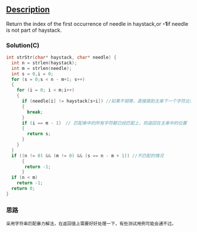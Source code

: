 ## [Description](https://leetcode.com/problems/implement-strstr/description/)

Return the index of the first occurrence of needle in haystack,or **-1**if needle is not part of haystack.






### Solution(C)
```c
int strStr(char* haystack, char* needle) {
  int n = strlen(haystack);
  int m = strlen(needle);
  int s = 0,i = 0;
  for (s = 0;s < n - m+1; s++)
  {
    for (i = 0; i < m;i++)
    {
      if (needle[i] != haystack[s+i]) //如果不相等，直接跳到主串下一个字符比较
      {
        break;
      }
      if (i == m - 1)　// 匹配串中的所有字符都已经匹配上，则返回在主串中的位置
      {
        return s;
      }
    }
  }
  if ((n != 0) && (m != 0) && (s == n - m + 1)) //不匹配的情况
      {
       return -1;
      }
  if (n < m)
    return -1;
  return 0;
}
```

### 思路

    采用字符串匹配暴力解法，在返回值上需要好好处理一下，有些测试用例可能会通不过。
